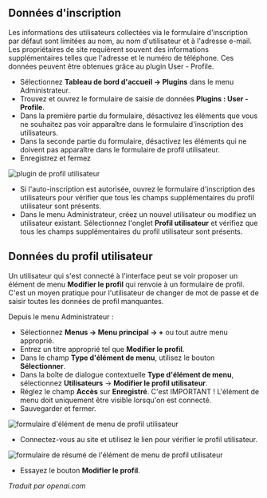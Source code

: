 <!-- Filename: J4.x:User_Profile / Display title: Profil Utilisateur -->

## Données d'inscription

Les informations des utilisateurs collectées via le formulaire d'inscription par défaut sont limitées au nom, au nom d'utilisateur et à l'adresse e-mail. Les propriétaires de site requièrent souvent des informations supplémentaires telles que l'adresse et le numéro de téléphone. Ces données peuvent être obtenues grâce au plugin User - Profile.

- Sélectionnez **Tableau de bord d'accueil → Plugins** dans le menu Administrateur.
- Trouvez et ouvrez le formulaire de saisie de données **Plugins : User - Profile**.
- Dans la première partie du formulaire, désactivez les éléments que vous ne souhaitez pas voir apparaître dans le formulaire d'inscription des utilisateurs.
- Dans la seconde partie du formulaire, désactivez les éléments qui ne doivent pas apparaître dans le formulaire de profil utilisateur.
- Enregistrez et fermez

![plugin de profil utilisateur](../../../en/images/users/user-profile-plugin.png)

- Si l'auto-inscription est autorisée, ouvrez le formulaire d'inscription des utilisateurs pour vérifier que tous les champs supplémentaires du profil utilisateur sont présents.
- Dans le menu Administrateur, créez un nouvel utilisateur ou modifiez un utilisateur existant. Sélectionnez l'onglet **Profil utilisateur** et vérifiez que tous les champs supplémentaires du profil utilisateur sont présents.

## Données du profil utilisateur

Un utilisateur qui s'est connecté à l'interface peut se voir proposer un élément de menu **Modifier le profil** qui renvoie à un formulaire de profil. C'est un moyen pratique pour l'utilisateur de changer de mot de passe et de saisir toutes les données de profil manquantes.

Depuis le menu Administrateur :

- Sélectionnez **Menus → Menu principal → +** ou tout autre menu approprié.
- Entrez un titre approprié tel que **Modifier le profil**.
- Dans le champ **Type d'élément de menu**, utilisez le bouton **Sélectionner**.
- Dans la boîte de dialogue contextuelle **Type d'élément de menu**, sélectionnez **Utilisateurs** → **Modifier le profil utilisateur**.
- Réglez le champ **Accès** sur **Enregistré**. C'est IMPORTANT ! L'élément de menu doit uniquement être visible lorsqu'on est connecté.
- Sauvegarder et fermer.

![formulaire d'élément de menu de profil utilisateur](../../../en/images/users/user-profile-menu-item-form.png)

- Connectez-vous au site et utilisez le lien pour vérifier le profil utilisateur.

![formulaire de résumé de l'élément de menu de profil utilisateur](../../../en/images/users/user-profile-summary.png)

- Essayez le bouton **Modifier le profil**.

*Traduit par openai.com*

